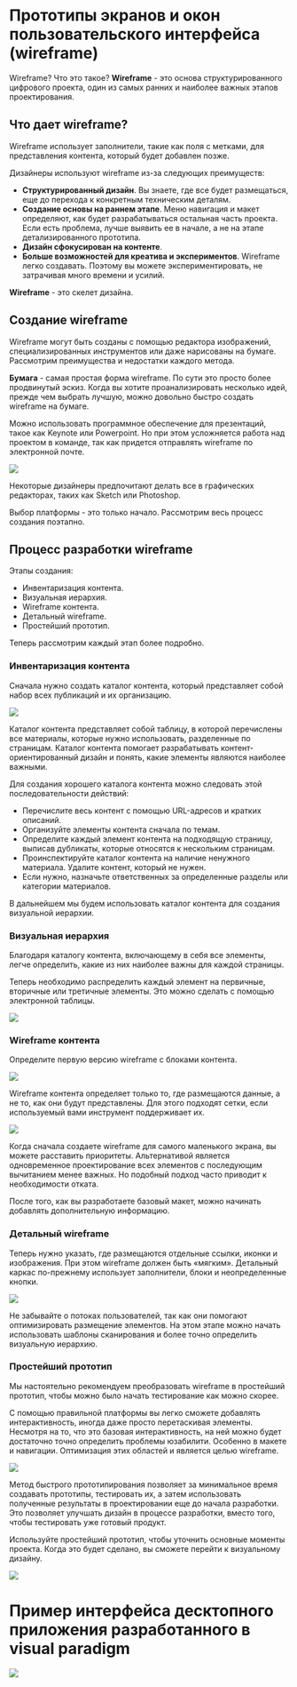# Прототипы экранов и окон пользовательского интерфейса (wireframe)

<!-- https://www.internet-technologies.ru/articles/kak-sozdat-poleznyy-wireframe.html -->

Wireframe? Что это такое?  **Wireframe** - это основа структурированного цифрового проекта, один из самых ранних и наиболее важных этапов проектирования.

<!-- * Что дает wireframe?
* Создание wireframe
* Процесс разработки wireframe
    * Инвентаризация контента
    * Визуальная иерархия
    * Wireframe контента
    * Детальный wireframe
    * Простейший прототип -->

## Что дает wireframe?

Wireframe использует заполнители, такие как поля с метками, для представления контента, который будет добавлен позже.

Дизайнеры используют wireframe из-за следующих преимуществ:

* **Структурированный дизайн**. Вы знаете, где все будет размещаться, еще до перехода к конкретным техническим деталям.
* **Создание основы на раннем этапе**. Меню навигация и макет определяют, как будет разрабатываться остальная часть проекта. Если есть проблема, лучше выявить ее в начале, а не на этапе детализированного прототипа.
* **Дизайн сфокусирован на контенте**.
* **Больше возможностей для креатива и экспериментов**. Wireframe легко создавать. Поэтому вы можете экспериментировать, не затрачивая много времени и усилий.

**Wireframe** - это скелет дизайна.

## Создание wireframe

Wireframe могут быть созданы с помощью редактора изображений, специализированных инструментов или даже нарисованы на бумаге. Рассмотрим преимущества и недостатки каждого метода.

**Бумага** - самая простая форма wireframe. По сути это просто более продвинутый эскиз. Когда вы хотите проанализировать несколько идей, прежде чем выбрать лучшую, можно довольно быстро создать wireframe на бумаге.

Можно использовать программное обеспечение для презентаций, такое как Keynote или Powerpoint. Но при этом усложняется работа над проектом в команде, так как придется отправлять wireframe по электронной почте.

![](../img/wireframe_01.webp)

Некоторые дизайнеры предпочитают делать все в графических редакторах, таких как Sketch или Photoshop.

Выбор платформы - это только начало. Рассмотрим весь процесс создания поэтапно.

## Процесс разработки wireframe

Этапы создания:

* Инвентаризация контента.
* Визуальная иерархия.
* Wireframe контента.
* Детальный wireframe.
* Простейший прототип.

Теперь рассмотрим каждый этап более подробно.

### Инвентаризация контента

Сначала нужно создать каталог контента, который представляет собой набор всех публикаций и их организацию.

![](../img/wireframe_02.webp)

Каталог контента представляет собой таблицу, в которой перечислены все материалы, которые нужно использовать, разделенные по страницам. Каталог контента помогает разрабатывать контент-ориентированный дизайн и понять, какие элементы являются наиболее важными.

Для создания хорошего каталога контента можно следовать этой последовательности действий:

* Перечислите весь контент с помощью URL-адресов и кратких описаний.
* Организуйте элементы контента сначала по темам.
* Определите каждый элемент контента на подходящую страницу, выписав дубликаты, которые относятся к нескольким страницам.
* Проинспектируйте каталог контента на наличие ненужного материала. Удалите контент, который не нужен.
* Если нужно, назначьте ответственных за определенные разделы или категории материалов.

В дальнейшем мы будем использовать каталог контента для создания визуальной иерархии.

### Визуальная иерархия

Благодаря каталогу контента, включающему в себя все элементы, легче определить, какие из них наиболее важны для каждой страницы.

Теперь необходимо распределить каждый элемент на первичные, вторичные или третичные элементы. Это можно сделать с помощью электронной таблицы.

![](../img/wireframe_03.webp)

### Wireframe контента

Определите первую версию wireframe с блоками контента.

![](../img/wireframe_04.webp)

Wireframe контента определяет только то, где размещаются данные, а не то, как они будут представлены. Для этого подходят сетки, если используемый вами инструмент поддерживает их.

![](../img/wireframe_05.webp)

Когда сначала создаете wireframe для самого маленького экрана, вы можете расставить приоритеты. Альтернативой является одновременное проектирование всех элементов с последующим вычитанием менее важных. Но подобный подход часто приводит к необходимости отката.

После того, как вы разработаете базовый макет, можно начинать добавлять дополнительную информацию.

### Детальный wireframe

Теперь нужно указать, где размещаются отдельные ссылки, иконки и изображения. При этом wireframe должен быть «мягким». Детальный каркас по-прежнему использует заполнители, блоки и неопределенные кнопки.

![](../img/wireframe_06.webp)

Не забывайте о потоках пользователей, так как они помогают оптимизировать размещение элементов. На этом этапе можно начать использовать шаблоны сканирования и более точно определить визуальную иерархию.

### Простейший прототип

Мы настоятельно рекомендуем преобразовать wireframe в простейший прототип, чтобы можно было начать тестирование как можно скорее.

С помощью правильной платформы вы легко сможете добавлять интерактивность, иногда даже просто перетаскивая элементы. Несмотря на то, что это базовая интерактивность, на ней можно будет достаточно точно определить проблемы юзабилити. Особенно в макете и навигации. Оптимизация этих областей и является целью wireframe.

![](../img/wireframe_07.webp)

Метод быстрого прототипирования позволяет за минимальное время создавать прототипы, тестировать их, а затем использовать полученные результаты в проектировании еще до начала разработки. Это позволяет улучшать дизайн в процессе разработки, вместо того, чтобы тестировать уже готовый продукт.

Используйте простейший прототип, чтобы уточнить основные моменты проекта. Когда это будет сделано, вы сможете перейти к визуальному дизайну.

![](../img/wireframe_08.png)

# Пример интерфейса десктопного приложения разработанного в visual paradigm

![](../img/wireframe_08.webp)
